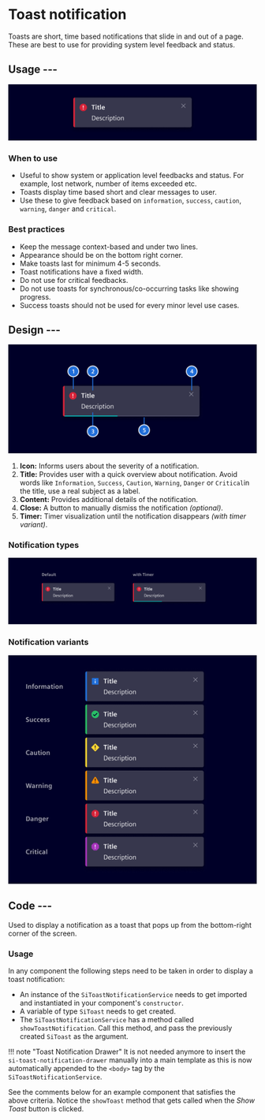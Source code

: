 # Toast notification

Toasts are short, time based notifications that slide in and out of a page.
These are best to use for providing system level feedback and status.

## Usage ---

![Toast notification](images/toast-notification.png)

### When to use

- Useful to show system or application level feedbacks and status.
  For example, lost network, number of items exceeded etc.
- Toasts display time based short and clear messages to user.
- Use these to give feedback based on `information`, `success`, `caution`, `warning`, `danger` and
`critical`.

### Best practices

- Keep the message context-based and under two lines.
- Appearance should be on the bottom right corner.
- Make toasts last for minimum 4-5 seconds.
- Toast notifications have a fixed width.
- Do not use for critical feedbacks.
- Do not use toasts for synchronous/co-occurring tasks like showing progress.
- Success toasts should not be used for every minor level use cases.

## Design ---

![Toast notification specification](images/toast-notification-usage-construction.png)

1. **Icon:** Informs users about the severity of a notification.
2. **Title:** Provides user with a quick overview about notification. Avoid
   words like `Information`, `Success`, `Caution`, `Warning`, `Danger` or
`Critical`in the title, use a real subject as a label.
3. **Content:** Provides additional details of the notification.
4. **Close:** A button to manually dismiss the notification *(optional)*.
5. **Timer:** Timer visualization until the notification disappears *(with timer variant)*.

### Notification types

![Toast notification types](images/toast-notification-usage-types.png)

### Notification variants

![Toast notification variations](images/toast-notification-usage-variations.png)

## Code ---

Used to display a notification as a toast that pops up from the bottom-right
corner of the screen.

### Usage

In any component the following steps need to be taken in order to display
a toast notification:

- An instance of the `SiToastNotificationService` needs to get imported and
  instantiated in your component's `constructor`.
- A variable of type `SiToast` needs to get created.
- The `SiToastNotificationService` has a method called `showToastNotification`.
  Call this method, and pass the previously created `SiToast` as the argument.

!!! note "Toast Notification Drawer"
    It is not needed anymore to insert the `si-toast-notification-drawer`
    manually into a main template as this is now automatically appended to the
    `<​body​>` tag by the `SiToastNotificationService`.

See the comments below for an example component that satisfies the above
criteria. Notice the `showToast` method that gets called when the *Show Toast*
button is clicked.

<si-docs-component example="si-toast-notification/si-toast-notification"></si-docs-component>

<si-docs-api injectable="SiToastNotificationService"></si-docs-api>

<si-docs-types></si-docs-types>

